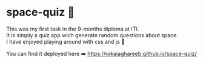 # space-quiz :rocket:

This was my first task in the 9-months diploma at ITI. <br>
It is simply a quiz app wich generate random questions about space. <br>
I have enjoyed playing around with css and js :art:

You can find it deployed here :arrow_right:  https://rokaiaghareeb.github.io/space-quiz/
